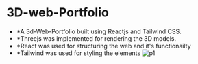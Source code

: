 # 3D-web-Portfolio
- *A 3d-Web-Portfolio built using Reactjs and Tailwind CSS.
- *Threejs was implemented for rendering the 3D models.
- *React was used for structuring the web and it's functionailty
- *Tailwind was used for styling the elements
![p1](https://github.com/Hani0101/3D-web-Portfolio/assets/106341060/ed5d0ad5-ae8b-4b5e-897a-5e35423c3190)
